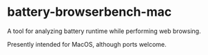 # battery-browserbench-mac
A tool for analyzing battery runtime while performing web browsing.

Presently intended for MacOS, although ports welcome.
